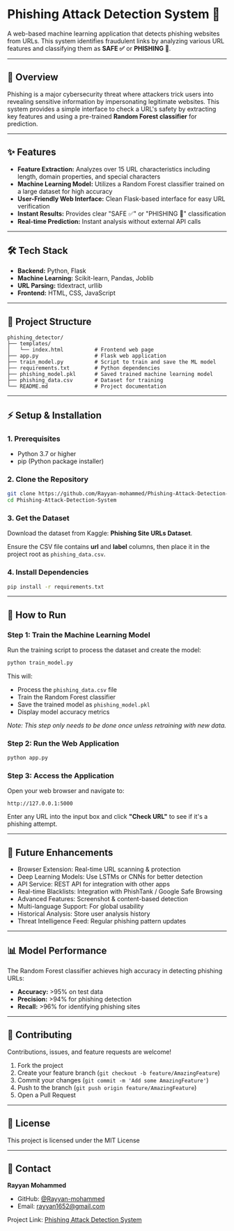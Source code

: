 #  Phishing Attack Detection System 🎣

A web-based machine learning application that detects phishing websites from URLs. This system identifies fraudulent links by analyzing various URL features and classifying them as **SAFE ✅** or **PHISHING 🚨**.  

---

## 🔎 Overview  
Phishing is a major cybersecurity threat where attackers trick users into revealing sensitive information by impersonating legitimate websites. This system provides a simple interface to check a URL's safety by extracting key features and using a pre-trained **Random Forest classifier** for prediction.  

---

## ✨ Features  
- **Feature Extraction:** Analyzes over 15 URL characteristics including length, domain properties, and special characters  
- **Machine Learning Model:** Utilizes a Random Forest classifier trained on a large dataset for high accuracy  
- **User-Friendly Web Interface:** Clean Flask-based interface for easy URL verification  
- **Instant Results:** Provides clear "SAFE ✅" or "PHISHING 🚨" classification  
- **Real-time Prediction:** Instant analysis without external API calls  

---

## 🛠️ Tech Stack  
- **Backend:** Python, Flask  
- **Machine Learning:** Scikit-learn, Pandas, Joblib  
- **URL Parsing:** tldextract, urllib  
- **Frontend:** HTML, CSS, JavaScript  

---

## 📂 Project Structure  
```
phishing_detector/
├── templates/
│   └── index.html          # Frontend web page
├── app.py                  # Flask web application
├── train_model.py          # Script to train and save the ML model
├── requirements.txt        # Python dependencies
├── phishing_model.pkl      # Saved trained machine learning model
├── phishing_data.csv       # Dataset for training
└── README.md               # Project documentation
```

---

## ⚡ Setup & Installation  

### 1. Prerequisites  
- Python 3.7 or higher  
- pip (Python package installer)  

### 2. Clone the Repository  
```bash
git clone https://github.com/Rayyan-mohammed/Phishing-Attack-Detection-System.git
cd Phishing-Attack-Detection-System
```

### 3. Get the Dataset  
Download the dataset from Kaggle: **Phishing Site URLs Dataset**.  

Ensure the CSV file contains **url** and **label** columns, then place it in the project root as `phishing_data.csv`.  

### 4. Install Dependencies  
```bash
pip install -r requirements.txt
```

---

## 🚀 How to Run  

### Step 1: Train the Machine Learning Model  
Run the training script to process the dataset and create the model:  
```bash
python train_model.py
```

This will:  
- Process the `phishing_data.csv` file  
- Train the Random Forest classifier  
- Save the trained model as `phishing_model.pkl`  
- Display model accuracy metrics  

*Note: This step only needs to be done once unless retraining with new data.*  

### Step 2: Run the Web Application  
```bash
python app.py
```

### Step 3: Access the Application  
Open your web browser and navigate to:  
```
http://127.0.0.1:5000
```

Enter any URL into the input box and click **"Check URL"** to see if it's a phishing attempt.  

---

## 🔮 Future Enhancements  
- Browser Extension: Real-time URL scanning & protection  
- Deep Learning Models: Use LSTMs or CNNs for better detection  
- API Service: REST API for integration with other apps  
- Real-time Blacklists: Integration with PhishTank / Google Safe Browsing  
- Advanced Features: Screenshot & content-based detection  
- Multi-language Support: For global usability  
- Historical Analysis: Store user analysis history  
- Threat Intelligence Feed: Regular phishing pattern updates  

---

## 📊 Model Performance  
The Random Forest classifier achieves high accuracy in detecting phishing URLs:  

- **Accuracy:** >95% on test data  
- **Precision:** >94% for phishing detection  
- **Recall:** >96% for identifying phishing sites  

---

## 🤝 Contributing  
Contributions, issues, and feature requests are welcome!  

1. Fork the project  
2. Create your feature branch (`git checkout -b feature/AmazingFeature`)  
3. Commit your changes (`git commit -m 'Add some AmazingFeature'`)  
4. Push to the branch (`git push origin feature/AmazingFeature`)  
5. Open a Pull Request  

---

## 📝 License  
This project is licensed under the MIT License

---

## 📧 Contact  
**Rayyan Mohammed**  
- GitHub: [@Rayyan-mohammed](https://github.com/Rayyan-mohammed)  
- Email: rayyan1652@gmail.com  

Project Link: [Phishing Attack Detection System](https://github.com/Rayyan-mohammed/Phishing-Attack-Detection-System)  
